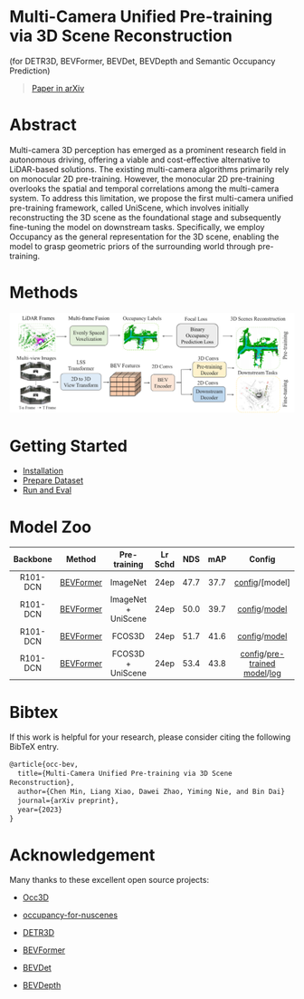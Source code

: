 # Multi-Camera Unified Pre-training via 3D Scene Reconstruction 
(for DETR3D, BEVFormer, BEVDet, BEVDepth and Semantic Occupancy Prediction)

> [Paper in arXiv](https://arxiv.org/abs/2305.18829) 

# Abstract
Multi-camera 3D perception has emerged as a prominent research field in autonomous driving, offering a viable and cost-effective alternative to LiDAR-based solutions. The existing multi-camera algorithms primarily rely on monocular 2D pre-training. However, the monocular 2D pre-training overlooks the spatial and temporal correlations among the multi-camera system. To address this limitation, we propose the first multi-camera unified pre-training framework, called UniScene, which involves initially reconstructing the 3D scene as the foundational stage and subsequently fine-tuning the model on downstream tasks. Specifically, we employ Occupancy as the general representation for the 3D scene, enabling the model to grasp geometric priors of the surrounding world through pre-training.

# Methods
![method](docs/flowchart.png "model arch")


# Getting Started
- [Installation](docs/install.md) 
- [Prepare Dataset](docs/prepare_dataset.md)
- [Run and Eval](docs/getting_started.md)

# Model Zoo

| Backbone | Method | Pre-training | Lr Schd | NDS| mAP| Config |
| :---: | :---: | :---: | :---: | :---:| :---: | :---: |
| R101-DCN  | [BEVFormer](https://github.com/fundamentalvision/BEVFormer) | ImageNet | 24ep | 47.7 | 37.7 |  [config](BEVFormer/projects/configs/bevformer/bevformer_base.py)/[model] |
| R101-DCN  | [BEVFormer](https://github.com/fundamentalvision/BEVFormer) | ImageNet + UniScene | 24ep | 50.0 | 39.7 |  [config](BEVFormer/projects/configs/bevformer/bevformer_base.py)/[model](https://drive.google.com/file/d/1G4Z2eNJMtMzuAl-43vXzytyZG7t-RBQk/view?usp=drive_link) |
| R101-DCN  | [BEVFormer](https://github.com/fundamentalvision/BEVFormer) | FCOS3D | 24ep | 51.7 | 41.6 | [config](BEVFormer/projects/configs/bevformer/bevformer_base.py)/[model](https://github.com/zhiqi-li/storage/releases/download/v1.0/bevformer_r101_dcn_24ep.pth) |
| R101-DCN  |  [BEVFormer](https://github.com/fundamentalvision/BEVFormer) | FCOS3D + UniScene | 24ep | 53.4 |43.8 |[config](projects/configs/bevformer/occ_bev_sweep2.py)/[pre-trained model](https://drive.google.com/file/d/1tXylQhYLAH6c-gAJD0dUeZxwOPUD4rZX/view?usp=drive_link)/[log](https://drive.google.com/file/d/1DkaS2QD8tKHM59SJu8WGaz-ZsObzbeZ4/view?usp=drive_link)|


# Bibtex
If this work is helpful for your research, please consider citing the following BibTeX entry.

```
@article{occ-bev,
  title={Multi-Camera Unified Pre-training via 3D Scene Reconstruction},
  author={Chen Min, Liang Xiao, Dawei Zhao, Yiming Nie, and Bin Dai}
  journal={arXiv preprint},
  year={2023}
}
```

# Acknowledgement

Many thanks to these excellent open source projects:
- [Occ3D](https://github.com/CVPR2023-3D-Occupancy-Prediction/CVPR2023-3D-Occupancy-Prediction) 

- [occupancy-for-nuscenes](https://github.com/FANG-MING/occupancy-for-nuscenes)

- [DETR3D](https://github.com/WangYueFt/detr3d) 

- [BEVFormer](https://github.com/fundamentalvision/BEVFormer) 

- [BEVDet](https://github.com/HuangJunJie2017/BEVDet)

- [BEVDepth](https://github.com/Megvii-BaseDetection/BEVDepth)

  
